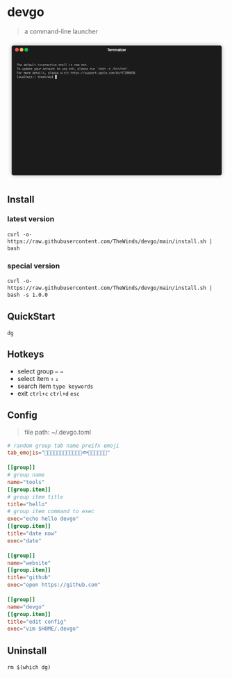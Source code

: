 # devgo
> a command-line launcher

<img src="demo.gif" alt="devgo"/>

## Install

### latest version
```shell script
curl -o- https://raw.githubusercontent.com/TheWinds/devgo/main/install.sh | bash
```

### special version
```shell script
curl -o- https://raw.githubusercontent.com/TheWinds/devgo/main/install.sh | bash -s 1.0.0
```

## QuickStart
```shell script
dg
```

## Hotkeys
* select group `←` `→`
* select item  `↑` `↓`
* search item `type keywords`
* exit `ctrl+c` `ctrl+d` `esc`

## Config
> file path: ~/.devgo.toml
```toml
# random group tab name preifx emoji
tab_emojis="🐶🐱🐭🦊🐻🐼🐮🐷🐸🐵🦉🦄🐟🐳🐖🐂💥🌈🌞"

[[group]]
# group name
name="tools"
[[group.item]]
# group item title
title="hello"
# group item command to exec
exec="echo hello devgo"
[[group.item]]
title="date now"
exec="date"

[[group]]
name="website"
[[group.item]]
title="github"
exec="open https://github.com"

[[group]]
name="devgo"
[[group.item]]
title="edit config"
exec="vim $HOME/.devgo"
```

## Uninstall
```shell script
rm $(which dg)
```
